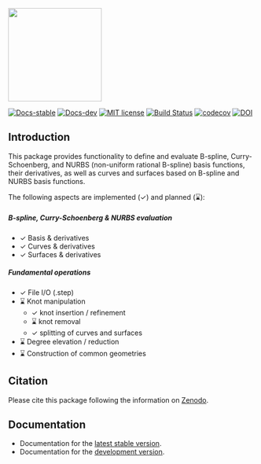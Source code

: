 
<picture>
  <source media="(prefers-color-scheme: dark)" srcset="docs/src/assets/logo_Scat_READMEwhite.svg" height="190">
  <source media="(prefers-color-scheme: light)" srcset="docs/src/assets/logo_Scat_README.svg" height="190">
  <img alt="" src="" height="190">
</picture>

[![Docs-stable](https://img.shields.io/badge/docs-stable-blue.svg)](https://hobezwe.github.io/NURBS.jl/stable/)
[![Docs-dev](https://img.shields.io/badge/docs-dev-blue.svg)](https://hobezwe.github.io/NURBS.jl/dev/)
[![MIT license](https://img.shields.io/badge/License-MIT-blue.svg)](https://github.com/hobezwe/NURBS.jl/blob/main/LICENSE)
[![Build Status](https://github.com/hobezwe/NURBS.jl/actions/workflows/CI.yml/badge.svg?branch=main)](https://github.com/hobezwe/NURBS.jl/actions/workflows/CI.yml?query=branch%3Amain)
[![codecov](https://codecov.io/gh/HoBeZwe/NURBS.jl/branch/main/graph/badge.svg?token=4F9NUNRC1K)](https://codecov.io/gh/HoBeZwe/NURBS.jl)
[![DOI](https://zenodo.org/badge/579998043.svg)](https://zenodo.org/badge/latestdoi/579998043)



## Introduction

This package provides functionality to define and evaluate B-spline, Curry-Schoenberg, and NURBS (non-uniform rational B-spline) basis functions, their derivatives, as well as curves and surfaces based on B-spline and NURBS basis functions.

The following aspects are implemented (✓) and planned (⌛):

##### B-spline, Curry-Schoenberg & NURBS evaluation
- ✓ Basis & derivatives
- ✓ Curves & derivatives
- ✓ Surfaces & derivatives

##### Fundamental operations
- ✓ File I/O (.step)
- ⌛ Knot manipulation
    - ✓ knot insertion / refinement
    - ⌛ knot removal
    - ✓ splitting of curves and surfaces
- ⌛ Degree elevation / reduction
- ⌛ Construction of common geometries



## Citation

Please cite this package following the information on [Zenodo](https://zenodo.org/badge/latestdoi/579998043).



## Documentation

- Documentation for the [latest stable version](https://hobezwe.github.io/NURBS.jl/stable/).
- Documentation for the [development version](https://hobezwe.github.io/NURBS.jl/dev/).